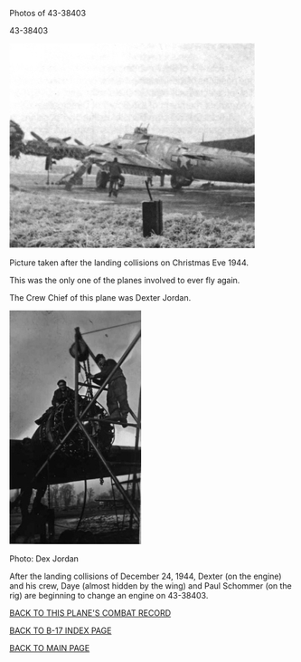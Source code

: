 
Photos of 43-38403






 




43-38403  
  

![](43-38403.jpg)  

Picture taken after the landing collisions on Christmas Eve 1944\.  

This was the only one of the planes involved to ever fly again.  

The Crew Chief of this plane was Dexter Jordan.  

  

![](43-38403e.jpg)  

Photo: Dex Jordan  

After the landing collisions of December 24, 1944, Dexter (on the engine) and his crew, Daye (almost hidden by the wing) and Paul Schommer (on the rig) are beginning to change an engine on 43-38403.  

[BACK TO THIS PLANE'S COMBAT RECORD](../b17s/43-38403.md)  

[BACK TO B-17 INDEX PAGE](../000b17s.md)  

[BACK TO MAIN PAGE](../index.md)


